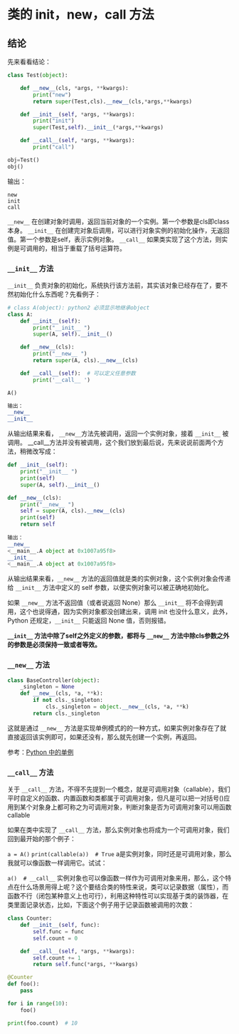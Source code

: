 # 类的 init，new，call 方法

## 结论

先来看看结论：
``` Python
class Test(object):

    def __new__(cls, *args, **kwargs):
        print("new")
        return super(Test,cls).__new__(cls,*args,**kwargs)

    def __init__(self, *args, **kwargs):
        print("init")
        super(Test,self).__init__(*args,**kwargs)

    def __call__(self, *args, **kwargs):
        print("call")

obj=Test()
obj()
```
输出：

``` Shell
new
init
call
```

`__new__` 在创建对象时调用，返回当前对象的一个实例。第一个参数是cls即class本身。
`__init__` 在创建完对象后调用，可以进行对象实例的初始化操作，无返回值。第一个参数是self，表示实例对象。
`__call__` 如果类实现了这个方法，则实例是可调用的，相当于重载了括号运算符。

### `__init__` 方法
`__init__` 负责对象的初始化，系统执行该方法前，其实该对象已经存在了，要不然初始化什么东西呢？先看例子：

``` Python
# class A(object): python2 必须显示地继承object
class A:
    def __init__(self):
        print("__init__ ")
        super(A, self).__init__()

    def __new__(cls):
        print("__new__ ")
        return super(A, cls).__new__(cls)

    def __call__(self):  # 可以定义任意参数
        print('__call__ ')

A()

输出：
__new__
__init__
```
从输出结果来看， `__new__`方法先被调用，返回一个实例对象，接着 `__init__` 被调用。 __call__方法并没有被调用，这个我们放到最后说，先来说说前面两个方法，稍微改写成：

``` Python 
def __init__(self):
    print("__init__ ")
    print(self)
    super(A, self).__init__()

def __new__(cls):
    print("__new__ ")
    self = super(A, cls).__new__(cls)
    print(self)
    return self
    
输出：
__new__ 
<__main__.A object at 0x1007a95f8>
__init__ 
<__main__.A object at 0x1007a95f8>
```
从输出结果来看，`__new__` 方法的返回值就是类的实例对象，这个实例对象会传递给 `__init__` 方法中定义的 self 参数，以便实例对象可以被正确地初始化。

如果 `__new__` 方法不返回值（或者说返回 None）那么 `__init__` 将不会得到调用，这个也说得通，因为实例对象都没创建出来，调用 init 也没什么意义，此外，Python 还规定，`__init__` 只能返回 None 值，否则报错。

**`__init__` 方法中除了self之外定义的参数，都将与 `__new__` 方法中除cls参数之外的参数是必须保持一致或者等效。**

### `__new__` 方法

``` Python
class BaseController(object):
    _singleton = None
    def __new__(cls, *a, **k):
        if not cls._singleton:
            cls._singleton = object.__new__(cls, *a, **k)
        return cls._singleton
```
这就是通过 `__new__` 方法是实现单例模式的的一种方式，如果实例对象存在了就直接返回该实例即可，如果还没有，那么就先创建一个实例，再返回。

参考：[Python 中的单例](https://foofish.net/python_singleton.html)

### `__call__` 方法

关于 `__call__` 方法，不得不先提到一个概念，就是可调用对象（callable），我们平时自定义的函数、内置函数和类都属于可调用对象，但凡是可以把一对括号()应用到某个对象身上都可称之为可调用对象，判断对象是否为可调用对象可以用函数 callable

如果在类中实现了 `__call__` 方法，那么实例对象也将成为一个可调用对象，我们回到最开始的那个例子：

`a = A()`
`print(callable(a))  # True`
a是实例对象，同时还是可调用对象，那么我就可以像函数一样调用它。试试：

`a()  # __call__`
实例对象也可以像函数一样作为可调用对象来用，那么，这个特点在什么场景用得上呢？这个要结合类的特性来说，类可以记录数据（属性），而函数不行（闭包某种意义上也可行），利用这种特性可以实现基于类的装饰器，在类里面记录状态，比如，下面这个例子用于记录函数被调用的次数：

``` Python
class Counter:
    def __init__(self, func):
        self.func = func
        self.count = 0

    def __call__(self, *args, **kwargs):
        self.count += 1
        return self.func(*args, **kwargs)

@Counter
def foo():
    pass

for i in range(10):
    foo()

print(foo.count)  # 10
```